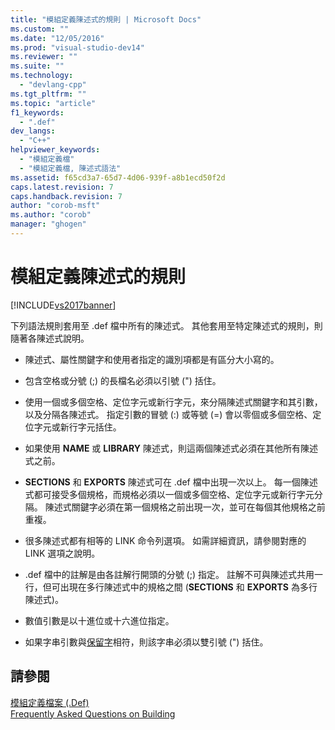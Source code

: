 ```yaml
---
title: "模組定義陳述式的規則 | Microsoft Docs"
ms.custom: ""
ms.date: "12/05/2016"
ms.prod: "visual-studio-dev14"
ms.reviewer: ""
ms.suite: ""
ms.technology: 
  - "devlang-cpp"
ms.tgt_pltfrm: ""
ms.topic: "article"
f1_keywords: 
  - ".def"
dev_langs: 
  - "C++"
helpviewer_keywords: 
  - "模組定義檔"
  - "模組定義檔, 陳述式語法"
ms.assetid: f65cd3a7-65d7-4d06-939f-a8b1ecd50f2d
caps.latest.revision: 7
caps.handback.revision: 7
author: "corob-msft"
ms.author: "corob"
manager: "ghogen"
---
```

# 模組定義陳述式的規則
[!INCLUDE[vs2017banner](../../assembler/inline/includes/vs2017banner.md)]

下列語法規則套用至 .def 檔中所有的陳述式。  其他套用至特定陳述式的規則，則隨著各陳述式說明。  
  
-   陳述式、屬性關鍵字和使用者指定的識別項都是有區分大小寫的。  
  
-   包含空格或分號 \(;\) 的長檔名必須以引號 \("\) 括住。  
  
-   使用一個或多個空格、定位字元或新行字元，來分隔陳述式關鍵字和其引數，以及分隔各陳述式。  指定引數的冒號 \(:\) 或等號 \(\=\) 會以零個或多個空格、定位字元或新行字元括住。  
  
-   如果使用 **NAME** 或 **LIBRARY** 陳述式，則這兩個陳述式必須在其他所有陳述式之前。  
  
-   **SECTIONS** 和 **EXPORTS** 陳述式可在 .def 檔中出現一次以上。  每一個陳述式都可接受多個規格，而規格必須以一個或多個空格、定位字元或新行字元分隔。  陳述式關鍵字必須在第一個規格之前出現一次，並可在每個其他規格之前重複。  
  
-   很多陳述式都有相等的 LINK 命令列選項。  如需詳細資訊，請參閱對應的 LINK 選項之說明。  
  
-   .def 檔中的註解是由各註解行開頭的分號 \(;\) 指定。  註解不可與陳述式共用一行，但可出現在多行陳述式中的規格之間 \(**SECTIONS** 和 **EXPORTS** 為多行陳述式\)。  
  
-   數值引數是以十進位或十六進位指定。  
  
-   如果字串引數與[保留字](../../build/reference/reserved-words.md)相符，則該字串必須以雙引號 \("\) 括住。  
  
## 請參閱  
 [模組定義檔案 \(.Def\)](../../build/reference/module-definition-dot-def-files.md)   
 [Frequently Asked Questions on Building](http://msdn.microsoft.com/zh-tw/56a3bb8f-0181-4989-bab4-a07ba950ab08)